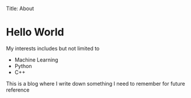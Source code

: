 Title: About

# Hello World

My interests includes but not limited to

* Machine Learning
* Python
* C++


This is a blog where I write down something I need to remember for future reference
